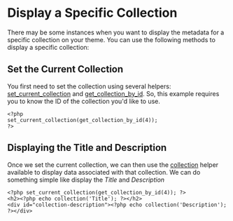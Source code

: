 Display a Specific Collection
=============================


There may be some instances when you want to display the metadata for a specific collection on your theme. You can use the following methods to display a specific collection:

Set the Current Collection
---------------------------------------------------------------------------------------------

You first need to set the collection using several helpers: [set\_current\_collection](Theme_API/set_current_collection.html "Theme API/set current collection")
and [get\_collection\_by\_id](Theme_API/get_collection_by_id.html "Theme API/get collection by id"). So, this example requires you to know the ID of the collection you'd like to use.

``` {.de1}
<?php
set_current_collection(get_collection_by_id(4));
?>
```

Displaying the Title and Description
-----------------------------------------------------------------------------------------------------------------

Once we set the current collection, we can then use the [collection](Theme_API/collection.html "Theme API/collection") helper available to display data associated with that collection. We can do something simple like display the *Title* and *Description*

``` {.de1}
<?php set_current_collection(get_collection_by_id(4)); ?>
<h2><?php echo collection('Title'); ?></h2>
<div id="collection-description"><?php echo collection('Description'); ?></div>
```  